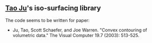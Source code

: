 ## [Tao Ju](https://www.cse.wustl.edu/~taoju/)'s iso-surfacing library

The code seems to be written for paper:
- Ju, Tao, Scott Schaefer, and Joe Warren. "Convex contouring of volumetric data." The Visual Computer 19.7 (2003): 513-525.